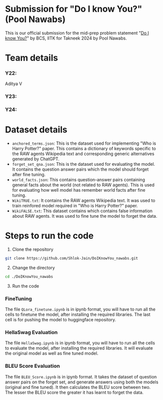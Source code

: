 # Submission for "Do I know You?" (Pool Nawabs)
This is our official submission for the mid-prep problem statement "[Do I know You?](https://drive.google.com/file/d/1l3t1S5wo2yvOEyzMBMtHX1ttnGKQSheR/view)" by BCS, IITK for Takneek 2024 by Pool Nawabs.
# Team details
### Y22:
Aditya V
### Y23:

### Y24:

# Dataset details
- `anchored_terms.json`: This is the dataset used for implementing "Who is Harry Potter?" paper. This contains a dictionary of keywords specific to the RAW agents Wikipedia text and corresponding generic alternatives generated by ChatGPT.
- `forget_set_qna.json`: This is the dataset used for evaluating the model. It contains the question answer pairs which the model should forget after fine tuning.
- `world_facts.json`: This contains question-answer pairs containing general facts about the world (not related to RAW agents). This is used for evaluating how well model has remember world facts after fine tuning.
- `WikiTRUE.txt`: It contains the RAW agents Wikipedia text. It was used to train reinfored model required in "Who is Harry Potter?" paper.
- `WikiFALSE.txt`: This dataset contains which contains false information about RAW agents. It was used to fine tune the model to forget the data.


# Steps to run the code
1. Clone the repository
```bash
git clone https://github.com/Shlok-Jain/DoIKnowYou_nawabs.git
```
2. Change the directory
```bash
cd ./DoIKnowYou_nawabs
```

3. Run the code
### FineTuning
The file `QLora_finetune.ipynb` is in ipynb format, you will have to run all the cells to finetune the model, after installing the required libraries. The last cell is for pushing the model to huggingface repository.

### HellaSwag Evaluation
The file `HellaSwag.ipynb` is in ipynb format, you will have to run all the cells to evaluate the model, after installing the required libraries. It will evaluate the original model as well as fine tuned model.

### BLEU Score Evaluation
The file `BLEU_Score.ipynb` is in ipynb format. It takes the dataset of question answer pairs on the forget set, and generate answers using both the models (original and fine tuned). It then calculates the BLEU score between two. The lesser the BLEU score the greater it has learnt to forget the data.
